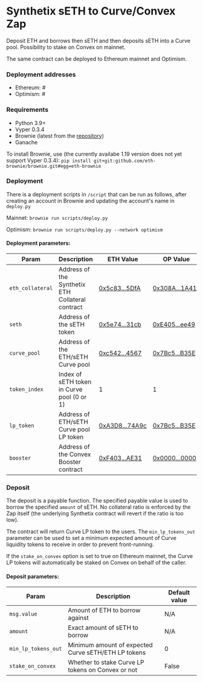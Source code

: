 # Synthetix sETH to Curve/Convex Zap

Deposit ETH and borrows then sETH and then deposits sETH into a Curve pool. Possibility to stake on Convex on mainnet.

The same contract can be deployed to Ethereum mainnet and Optimism.

### Deployment addresses

- Ethereum: #
- Optimism: #

### Requirements

- Python 3.9+
- Vyper 0.3.4
- Brownie (latest from the <a href="https://github.com/eth-brownie/brownie">repository</a>)
- Ganache

To install Brownie, use (the currently availabe 1.19 version does not yet support Vyper 0.3.4): `pip install git+git:github.com/eth-brownie/brownie.git#egg=eth-brownie`

### Deployment

There is a deployment scripts in `/script` that can be run as follows, after creating an account in Brownie and updating the account's name in `deploy.py` 

Mainnet: `brownie run scripts/deploy.py`

Optimism: `brownie run scripts/deploy.py --network optimism`

#### Deployment parameters:

| Param          | Description                                      | ETH Value                                   | OP Value                                    |
|----------------|--------------------------------------------------|---------------------------------------------|---------------------------------------------|
| `eth_collateral` | Address of the Synthetix ETH Collateral contract | <a href="https://etherscan.io/address/0x5c8344bcdC38F1aB5EB5C1d4a35DdEeA522B5DfA">0x5c83...5DfA</a> | <a href="https://optimistic.etherscan.io/address/0x308AD16ef90fe7caCb85B784A603CB6E71b1A41a">0x308A...1A41a</a> |
| `seth`           | Address of the sETH token                        | <a href="https://etherscan.io/address/0x5e74C9036fb86BD7eCdcb084a0673EFc32eA31cb">0x5e74...31cb</a> | <a href="https://optimistic.etherscan.io/address/0xE405de8F52ba7559f9df3C368500B6E6ae6Cee49">0xE405...ee49</a> |
| `curve_pool`     | Address of the ETH/sETH Curve pool               | <a href="https://etherscan.io/address/0xc5424B857f758E906013F3555Dad202e4bdB4567">0xc542...4567</a> | <a href="https://optimistic.etherscan.io/address/0x7Bc5728BC2b59B45a58d9A576E2Ffc5f0505B35E">0x7Bc5...B35E</a> |
| `token_index`    | Index of sETH token in Curve pool (0 or 1)       | 1                                            | 1                                           |
| `lp_token`       | Address of ETH/sETH Curve pool LP token          | <a href="https://etherscan.io/address/0xA3D87FffcE63B53E0d54fAa1cc983B7eB0b74A9c">0xA3D8...74A9c</a> | <a href="https://optimistic.etherscan.io/address/0x7Bc5728BC2b59B45a58d9A576E2Ffc5f0505B35E">0x7Bc5...B35E</a> |
| `booster`        | Address of the Convex Booster contract           | <a href="https://etherscan.io/address/0xF403C135812408BFbE8713b5A23a04b3D48AAE31">0xF403...AE31</a> | <a href="https://optimistic.etherscan.io/address/0x0000000000000000000000000000000000000000">0x0000...0000</a> |

### Deposit

The deposit is a payable function. The specified payable value is used to borrow the specified `amount` of sETH. No collateral ratio is enforced by the Zap itself (the underlying Synthetix contract will revert if the ratio is too low). 

The contract will return Curve LP token to the users. The `min_lp_tokens_out` parameter can be used to set a minimum expected amount of Curve liquidity tokens to receive in order to prevent front-running.

If the `stake_on_convex` option is set to true on Ethereum mainnet, the Curve LP tokens will automatically be staked on Convex on behalf of the caller.

#### Deposit parameters:

| Param             | Description                                         | Default value |
|-------------------|-----------------------------------------------------|---------------|
| `msg.value`         | Amount of ETH to borrow against                     | N/A           |
| `amount`            | Exact amount of sETH to borrow                      | N/A           |
| `min_lp_tokens_out` | Minimum amount of expected Curve sETH/ETH LP tokens | 0             |
| `stake_on_convex`   | Whether to stake Curve LP tokens on Convex or not   | False         |

